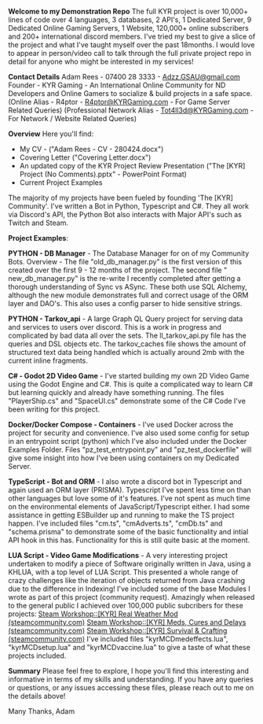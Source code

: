 **Welcome to my Demonstration Repo**
The full KYR project is over 10,000+ lines of code over 4 languages, 3 databases, 2 API's, 1 Dedicated Server, 9 Dedicated Online Gaming Servers, 1 Website, 120,000+ online subscribers and 200+ international discord members. I've tried my best to give a slice of the project and what I've taught myself over the past 18months. I would love to appear in person/video call to talk through the full private project repo in detail for anyone who might be interested in my services!

**Contact Details**
Adam Rees - 07400 28 3333 - Adzz.GSAU@gmail.com
Founder - KYR Gaming - An International Online Community for ND Developers and Online Gamers to socialize & build projects in a safe space.
(Online Alias - R4ptor - R4ptor@KYRGaming.com - For Game Server Related Queries)
(Professional Network Alias - Tot4ll3d@KYRGaming.com - For Network / Website Related Queries)

**Overview**
Here you'll find:

- My CV - ("Adam Rees - CV - 280424.docx")
- Covering Letter ("Covering Letter.docx")
- An updated copy of the KYR Project Review Presentation ("The [KYR] Project (No Comments).pptx" - PowerPoint Format)
- Current Project Examples

The majority of my projects have been fueled by founding 'The [KYR] Community'. I've written a Bot in Python, Typescript and C#. They all work via Discord's API, the Python Bot also interacts with Major API's such as Twitch and Steam.

**Project Examples**:

**PYTHON - DB Manager** - The Database Manager for on of my Community Bots.
Overview - The file "old_db_manager.py" is the first version of this created over the first 9 - 12 months of the project. The second file " new_db_manager.py" is the re-write I recently completed after getting a thorough understanding of Sync vs ASync. These both use SQL Alchemy, although the new module demonstrates full and correct usage of the ORM layer and DAO's. This also uses a config parser to hide sensitive strings.

**PYTHON - Tarkov_api** - A large Graph QL Query project for serving data and services to users over discord. This is a work in progress and complicated by bad data all over the sets. The ll_tarkov_api.py file has the queries and DSL objects etc. The tarkov_caches file shows the amount of structured text data being handled which is actually around 2mb with the current inline fragments.

**C# - Godot 2D Video Game** - I've started building my own 2D Video Game using the Godot Engine and C#. This is quite a complicated way to learn C# but learning quickly and already have something running. The files "PlayerShip.cs" and "SpaceUI.cs" demonstrate some of the C# Code I've been writing for this project.

**Docker/Docker Compose - Containers** - I've used Docker across the project for security and convenience. I've also used some config for setup in an entrypoint script (python) which I've also included under the Docker Examples Folder. Files "pz_test_entrypoint.py" and "pz_test_dockerfile" will give some insight into how I've been using containers on my Dedicated Server.

**TypeScript - Bot and ORM** - I also wrote a discord bot in Typescript and again used an ORM layer (PRISMA). Typescript I've spent less time on than other languages but love some of it's features. I've not spent as much time on the environmental elements of JavaScript/Typescript either. I had some assistance in getting ESBuilder up and running to make the TS project happen. I've included files "cm.ts", "cmAdverts.ts", "cmDb.ts" and "schema.prisma" to demonstrate some of the basic functionality and intial API hook in this has. Functionality for this is still quite basic at the moment.

**LUA Script - Video Game Modifications** - A very interesting project undertaken to modify a piece of Software originally written in Java, using a KHLUA, with a top level of LUA Script. This presented a whole range of crazy challenges like the iteration of objects returned from Java crashing due to the difference in Indexing! I've included some of the base Modules I wrote as part of this project (community request). 
Amazingly when released to the general public I achieved over 100,000 public subcribers for these projects:
[Steam Workshop::\[KYR\] Real Weather Mod (steamcommunity.com)](https://steamcommunity.com/sharedfiles/filedetails/?id=3051276857)
[Steam Workshop::\[KYR\] Meds, Cures and Delays (steamcommunity.com)](https://steamcommunity.com/sharedfiles/filedetails/?id=3029240588)
[Steam Workshop::\[KYR\] Survival & Crafting (steamcommunity.com)](https://steamcommunity.com/sharedfiles/filedetails/?id=2935985690)
I've included files "kyrMCDmedeffects.lua", "kyrMCDsetup.lua" and "kyrMCDvaccine.lua" to give a taste of what these projects included.


**Summary**
Please feel free to explore, I hope you'll find this interesting and informative in terms of my skills and understanding. If you have any queries or questions, or any issues accessing these files, please reach out to me on the details above!

Many Thanks,
Adam